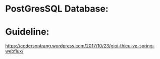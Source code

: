 # PostGresSQL Database:

# Guideline:
https://codersontrang.wordpress.com/2017/10/23/gioi-thieu-ve-spring-webflux/
